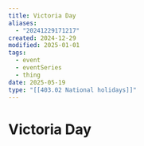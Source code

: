 ```yaml
---
title: Victoria Day
aliases:
  - "20241229171217"
created: 2024-12-29
modified: 2025-01-01
tags:
  - event
  - eventSeries
  - thing
date: 2025-05-19
type: "[[403.02 National holidays]]"
---
```

# Victoria Day
